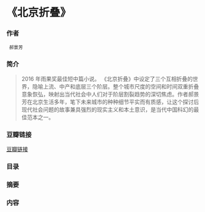 《北京折叠》
=======================

### 作者
     郝景芳

### 简介
> 2016 年雨果奖最佳短中篇小说。
> 《北京折叠》中设定了三个互相折叠的世界，隐喻上流、中产和底层三个阶层。整个城市尺度的空间和时间双重折叠意象恢弘，映射出当代社会中人们对于阶层割裂趋势的深切焦虑。作者郝景芳在北京生活多年，笔下未来城市的种种细节平实而有质感，让这个探讨后现代社会问题的故事兼具强烈的现实主义和本土意识，是当代中国科幻的最佳范本之一。

### 豆瓣链接
  [豆瓣链接](https://read.douban.com/ebook/20769128/)

### 目录


### 摘要 


### 内容
